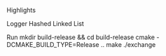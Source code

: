 Highlights



Logger
Hashed Linked List


Run
mkdir build-release && cd build-release
cmake -DCMAKE_BUILD_TYPE=Release ..
make
./exchange




